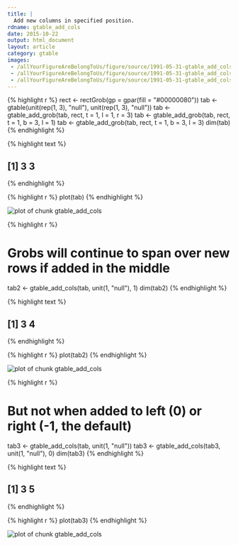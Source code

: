 ```yaml
---
title: |
  Add new columns in specified position.
rdname: gtable_add_cols
date: 2015-10-22
output: html_document
layout: article
category: gtable
images:
 - /allYourFigureAreBelongToUs/figure/source/1991-05-31-gtable_add_cols//gtable_add_cols-1.png
 - /allYourFigureAreBelongToUs/figure/source/1991-05-31-gtable_add_cols//gtable_add_cols-2.png
 - /allYourFigureAreBelongToUs/figure/source/1991-05-31-gtable_add_cols//gtable_add_cols-3.png
---
```





{% highlight r %}
rect <- rectGrob(gp = gpar(fill = "#00000080"))
tab <- gtable(unit(rep(1, 3), "null"), unit(rep(1, 3), "null"))
tab <- gtable_add_grob(tab, rect, t = 1, l = 1, r = 3)
tab <- gtable_add_grob(tab, rect, t = 1, b = 3, l = 1)
tab <- gtable_add_grob(tab, rect, t = 1, b = 3, l = 3)
dim(tab)
{% endhighlight %}



{% highlight text %}
## [1] 3 3
{% endhighlight %}



{% highlight r %}
plot(tab)
{% endhighlight %}

![plot of chunk gtable_add_cols](/allYourFigureAreBelongToUs/figure/source/1991-05-31-gtable_add_cols/gtable_add_cols-1.png) 

{% highlight r %}
# Grobs will continue to span over new rows if added in the middle
tab2 <- gtable_add_cols(tab, unit(1, "null"), 1)
dim(tab2)
{% endhighlight %}



{% highlight text %}
## [1] 3 4
{% endhighlight %}



{% highlight r %}
plot(tab2)
{% endhighlight %}

![plot of chunk gtable_add_cols](/allYourFigureAreBelongToUs/figure/source/1991-05-31-gtable_add_cols/gtable_add_cols-2.png) 

{% highlight r %}
# But not when added to left (0) or right (-1, the default)
tab3 <- gtable_add_cols(tab, unit(1, "null"))
tab3 <- gtable_add_cols(tab3, unit(1, "null"), 0)
dim(tab3)
{% endhighlight %}



{% highlight text %}
## [1] 3 5
{% endhighlight %}



{% highlight r %}
plot(tab3)
{% endhighlight %}

![plot of chunk gtable_add_cols](/allYourFigureAreBelongToUs/figure/source/1991-05-31-gtable_add_cols/gtable_add_cols-3.png) 